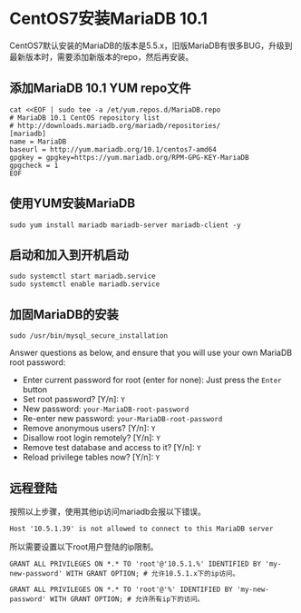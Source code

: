 # CentOS7安装MariaDB 10.1

CentOS7默认安装的MariaDB的版本是5.5.x，旧版MariaDB有很多BUG，升级到最新版本时，需要添加新版本的repo，然后再安装。

## 添加MariaDB 10.1 YUM repo文件

```shell
cat <<EOF | sudo tee -a /et/yum.repos.d/MariaDB.repo
# MariaDB 10.1 CentOS repository list
# http://downloads.mariadb.org/mariadb/repositories/
[mariadb]
name = MariaDB
baseurl = http://yum.mariadb.org/10.1/centos7-amd64
gpgkey = gpgkey=https://yum.mariadb.org/RPM-GPG-KEY-MariaDB
gpgcheck = 1
EOF
```



## 使用YUM安装MariaDB

```shell
sudo yum install mariadb mariadb-server mariadb-client -y
```



## 启动和加入到开机启动

```shell
sudo systemctl start mariadb.service
sudo systemctl enable mariadb.service
```



## 加固MariaDB的安装

```shell
sudo /usr/bin/mysql_secure_installation
```

Answer questions as below, and ensure that you will use your own MariaDB root password:

- Enter current password for root (enter for none): Just press the `Enter` button
- Set root password? [Y/n]: `Y`
- New password: `your-MariaDB-root-password`
- Re-enter new password: `your-MariaDB-root-password`
- Remove anonymous users? [Y/n]: `Y`
- Disallow root login remotely? [Y/n]: `Y`
- Remove test database and access to it? [Y/n]: `Y`
- Reload privilege tables now? [Y/n]: `Y`



## 远程登陆

按照以上步骤，使用其他ip访问mariadb会报以下错误。

```mysql
Host '10.5.1.39' is not allowed to connect to this MariaDB server
```

所以需要设置以下root用户登陆的ip限制。

```mysql
GRANT ALL PRIVILEGES ON *.* TO 'root'@'10.5.1.%' IDENTIFIED BY 'my-new-password' WITH GRANT OPTION; # 允许10.5.1.x下的ip访问。

GRANT ALL PRIVILEGES ON *.* TO 'root'@'%' IDENTIFIED BY 'my-new-password' WITH GRANT OPTION; # 允许所有ip下的访问。
```

